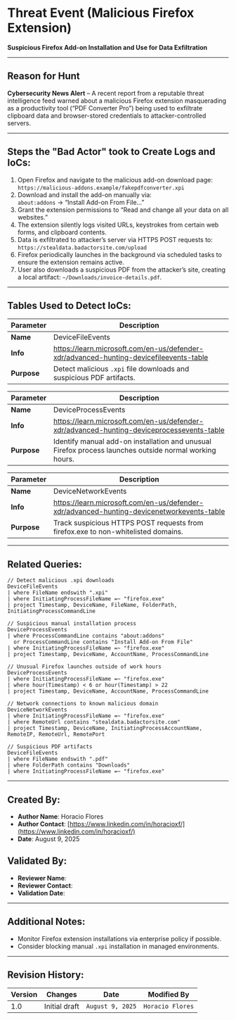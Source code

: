 # Threat Event (Malicious Firefox Extension)
**Suspicious Firefox Add-on Installation and Use for Data Exfiltration**

---

## Reason for Hunt
**Cybersecurity News Alert** – A recent report from a reputable threat intelligence feed warned about a malicious Firefox extension masquerading as a productivity tool (“PDF Converter Pro”) being used to exfiltrate clipboard data and browser-stored credentials to attacker-controlled servers.

---

## Steps the "Bad Actor" took to Create Logs and IoCs:
1. Open Firefox and navigate to the malicious add-on download page:  
   `https://malicious-addons.example/fakepdfconverter.xpi`
2. Download and install the add-on manually via:  
   `about:addons` → “Install Add-on From File…”
3. Grant the extension permissions to “Read and change all your data on all websites.”
4. The extension silently logs visited URLs, keystrokes from certain web forms, and clipboard contents.
5. Data is exfiltrated to attacker’s server via HTTPS POST requests to:  
   `https://stealdata.badactorsite.com/upload`
6. Firefox periodically launches in the background via scheduled tasks to ensure the extension remains active.
7. User also downloads a suspicious PDF from the attacker’s site, creating a local artifact: `~/Downloads/invoice-details.pdf`.

---

## Tables Used to Detect IoCs:

| **Parameter**       | **Description**                                                              |
|---------------------|------------------------------------------------------------------------------|
| **Name**| DeviceFileEvents |
| **Info**| https://learn.microsoft.com/en-us/defender-xdr/advanced-hunting-devicefileevents-table |
| **Purpose**| Detect malicious `.xpi` file downloads and suspicious PDF artifacts. |

| **Parameter**       | **Description**                                                              |
|---------------------|------------------------------------------------------------------------------|
| **Name**| DeviceProcessEvents |
| **Info**| https://learn.microsoft.com/en-us/defender-xdr/advanced-hunting-deviceprocessevents-table |
| **Purpose**| Identify manual add-on installation and unusual Firefox process launches outside normal working hours. |

| **Parameter**       | **Description**                                                              |
|---------------------|------------------------------------------------------------------------------|
| **Name**| DeviceNetworkEvents |
| **Info**| https://learn.microsoft.com/en-us/defender-xdr/advanced-hunting-devicenetworkevents-table |
| **Purpose**| Track suspicious HTTPS POST requests from firefox.exe to non-whitelisted domains. |

---

## Related Queries:
```kql
// Detect malicious .xpi downloads
DeviceFileEvents
| where FileName endswith ".xpi"
| where InitiatingProcessFileName =~ "firefox.exe"
| project Timestamp, DeviceName, FileName, FolderPath, InitiatingProcessCommandLine

// Suspicious manual installation process
DeviceProcessEvents
| where ProcessCommandLine contains "about:addons"
  or ProcessCommandLine contains "Install Add-on From File"
| where InitiatingProcessFileName =~ "firefox.exe"
| project Timestamp, DeviceName, AccountName, ProcessCommandLine

// Unusual Firefox launches outside of work hours
DeviceProcessEvents
| where InitiatingProcessFileName =~ "firefox.exe"
| where hour(Timestamp) < 6 or hour(Timestamp) > 22
| project Timestamp, DeviceName, AccountName, ProcessCommandLine

// Network connections to known malicious domain
DeviceNetworkEvents
| where InitiatingProcessFileName =~ "firefox.exe"
| where RemoteUrl contains "stealdata.badactorsite.com"
| project Timestamp, DeviceName, InitiatingProcessAccountName, RemoteIP, RemoteUrl, RemotePort

// Suspicious PDF artifacts
DeviceFileEvents
| where FileName endswith ".pdf"
| where FolderPath contains "Downloads"
| where InitiatingProcessFileName =~ "firefox.exe"
```

---

## Created By:
- **Author Name**: Horacio Flores
- **Author Contact**: [https://www.linkedin.com/in/horacioxf/](https://www.linkedin.com/in/horacioxf/)  
- **Date**: August 9, 2025

## Validated By:
- **Reviewer Name**:  
- **Reviewer Contact**:  
- **Validation Date**:  

---

## Additional Notes:
- Monitor Firefox extension installations via enterprise policy if possible.
- Consider blocking manual `.xpi` installation in managed environments.

---

## Revision History:
| **Version** | **Changes**            | **Date**         | **Modified By**            |
|-------------|------------------------|------------------|----------------------------|
| 1.0         | Initial draft           | `August 9, 2025` | `Horacio Flores`    |

